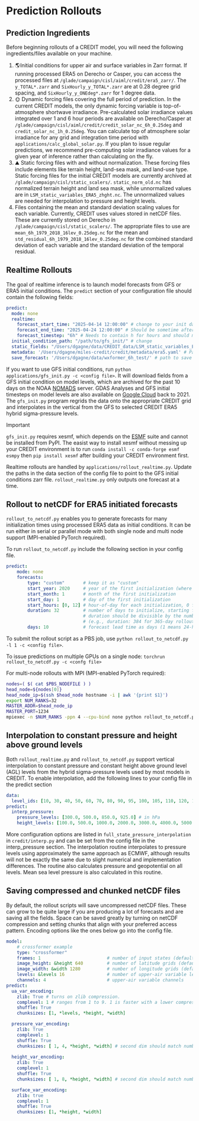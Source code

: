 # Prediction Rollouts

## Prediction Ingredients
Before beginning rollouts of a CREDIT model, you will need the following ingredients/files 
available on your machine.
1. 🌎Initial conditions for upper air and surface variables in Zarr format. If running processed ERA5 
on Derecho or Casper, you can access the processed files at 
`/glade/campaign/cisl/aiml/credit/era5_zarr/`. The `y_TOTAL*.zarr` and `SixHourly_y_TOTAL*.zarr` 
are at 0.28 degree grid spacing, and `SixHourly_y_ONEdeg*.zarr` for 1 degree data.
2. 🌞 Dynamic forcing files covering the full period of prediction. In the current CREDIT models, the 
only dynamic forcing variable is top-of-atmosphere shortwave irradiance. Pre-calculated solar 
irradiance values integrated over 1 and 6 hour periods are available on Derecho/Casper at 
`/glade/campaign/cisl/aiml/credit/credit_solar_nc_6h_0.25deg` and `credit_solar_nc_1h_0.25deg`. You
can calculate top of atmosphere solar irradiance for any grid and integration time period with
`applications/calc_global_solar.py`. If you plan to issue regular predictions, we recommend
pre-computing solar irradiance values for a given year of inference rather than calculating on the fly.
3. ⛰️ Static forcing files with and without normalization. These forcing files include elements like
terrain height, land-sea mask, and land-use type. Static forcing files for the initial CREDIT models
are currently archived at `/glade/campaign/cisl/static_scalers/`. `static_norm_old.nc` has normalized
terrain height and land sea mask, while unnormalized values are in `LSM_static_variables_ERA5_zhght.nc`.
The unnormalized values are needed for interpolation to pressure and height levels.
4. Files containing the mean and standard deviation scaling values for each variable. Currently,
CREDIT uses values stored in netCDF files. These are currently stored on Derecho in
`/glade/campaign/cisl/static_scalers/`. The appropriate files to use are `mean_6h_1979_2018_16lev_0.25deg.nc`
for the mean and `std_residual_6h_1979_2018_16lev_0.25deg.nc` for the combined standard deviation of
each variable and the standard deviation of the temporal residual.

## Realtime Rollouts
The goal of realtime inference is to launch model forecasts from GFS or ERA5 initial conditions.
The `predict` section of your configuration file should contain the following fields:
```yaml
predict:
  mode: none
  realtime:
    forecast_start_time: "2025-04-14 12:00:00" # change to your init date
    forecast_end_time: "2025-04-24 12:00:00" # Should be sometime after init date
    forecast_timestep: "6h" # Needs to contain h for hours and should match 1 or 6 hour model.
  initial_condition_path: "/path/to/gfs_init/" # change 
  static_fields: "/Users/dgagne/data/CREDIT_data/LSM_static_variables_ERA5_zhght.nc" # Static forcing file.
  metadata: '/Users/dgagne/miles-credit/credit/metadata/era5.yaml' # Path to metadata for output
  save_forecast: '/Users/dgagne/data/wxformer_6h_test/' # path to save forecast data
```
If you want to use GFS initial conditions, run `python applications/gfs_init.py -c <config file>`.
It will download fields from a GFS initial condition on model levels, which are archived for the past 10 days
on the NOAA [NOMADS](https://nomads.ncep.noaa.gov/pub/data/nccf/com/gfs/prod/) server. GDAS Analyses and
GFS initial timesteps on model levels are also available on 
[Google Cloud](https://console.cloud.google.com/marketplace/product/noaa-public/gfs) back to 2021.
The `gfs_init.py` program regrids the data onto the appropriate CREDIT grid and interpolates in
the vertical from the GFS to selected CREDIT ERA5 hybrid sigma-pressure levels. 

> [!IMPORTANT]                                                                          
> `gfs_init.py` requires xesmf, which depends on the [ESMF](https://github.com/esmf-org/esmf) suite 
> and cannot be installed from PyPI. The easist way to install xesmf without messing up your CREDIT
> environment is to run `conda install -c conda-forge esmf esmpy` then `pip install xesmf` after building
> your CREDIT environment first. 

Realtime rollouts are handled by `applications/rollout_realtime.py`. Update the paths in the 
data section of the config file to point to the GFS initial conditions zarr file. `rollout_realtime.py`
only outputs one forecast at a time.

## Rollout to netCDF for ERA5 initiated forecasts
`rollout_to_netcdf.py` enables you to generate forecasts for many initialization times using 
processed ERA5 data as initial conditions. It can be run either in serial or parallel mode with
both single node and multi node support (MPI-enabled PyTorch required). 

To run `rollout_to_netcdf.py` include the following section in your config file.

```yaml
predict:
    mode: none
    forecasts:
        type: "custom"       # keep it as "custom"
        start_year: 2020     # year of the first initialization (where rollout will start)
        start_month: 1       # month of the first initialization
        start_day: 1         # day of the first initialization
        start_hours: [0, 12] # hour-of-day for each initialization, 0 for 00Z, 12 for 12Z
        duration: 32         # number of days to initialize, starting from the (year, mon, day) above
                             # duration should be divisible by the number of GPUs
                             # (e.g., duration: 384 for 365-day rollout using 32 GPUs)
        days: 10             # forecast lead time as days (1 means 24-hour forecast)
```

To submit the rollout script as a PBS job, use `python rollout_to_netcdf.py -l 1 -c <config file>`.

To issue predictions on multiple GPUs on a single node:
`torchrun rollout_to_netcdf.py -c <confg file>`

For multi-node rollouts with MPI (MPI-enabled PyTorch required):
```bash
nodes=( $( cat $PBS_NODEFILE ) )
head_node=${nodes[0]}
head_node_ip=$(ssh $head_node hostname -i | awk '{print $1}')
export NUM_RANKS=32
MASTER_ADDR=$head_node_ip
MASTER_PORT=1234
mpiexec -n $NUM_RANKS -ppn 4 --cpu-bind none python rollout_to_netcdf.py -c <config file>
```
## Interpolation to constant pressure and height above ground levels
Both `rollout_realtime.py` and `rollout_to_netcdf.py` support vertical interpolation to constant
pressure and constant height above ground level (AGL) levels from the hybrid sigma-pressure levels
used by most models in CREDIT. To enable interpolation, add the following lines to your config
file in the predict section

```yaml
data:
  level_ids: [10, 30, 40, 50, 60, 70, 80, 90, 95, 100, 105, 110, 120, 130, 136, 137]
predict:
  interp_pressure:
    pressure_levels: [300.0, 500.0, 850.0, 925.0] # in hPa
    height_levels: [100.0, 500.0, 1000.0, 2000.0, 3000.0, 4000.0, 5000.0, 6000.0] # in meters
```
More configuration options are listed in `full_state_pressure_interpolation` in `credit/interp.py`
and can be set from the config file in the interp_pressure section. The interpolation routine
interpolates to pressure levels using approximately the same approach as ECMWF, although results
will not be exactly the same due to slight numerical and implementation differences. The routine
also calculates pressure and geopotential on all levels. Mean sea level pressure is also calculated
in this routine. 

## Saving compressed and chunked netCDF files
By default, the rollout scripts will save uncompressed netCDF files. These can grow to be quite
large if you are producing a lot of forecasts and are saving all the fields. Space can be saved
greatly by turning on netCDF compression and setting chunks that align with your preferred access
pattern. Encoding options like the ones below go into the config file. 

```yaml
model:
    # crossformer example
    type: "crossformer"
    frames: 1                         # number of input states (default: 1)
    image_height: &height 640         # number of latitude grids (default: 640)
    image_width: &width 1280          # number of longitude grids (default: 1280)
    levels: &levels 16                # number of upper-air variable levels (default: 15)
    channels: 4                       # upper-air variable channels
predict:
  ua_var_encoding:
    zlib: True # turns on zlib compression.
    complevel: 1 # ranges from 1 to 9. 1 is faster with a lower compression ratio, 9 is slower.
    shuffle: True
    chunksizes: [1, *levels, *height, *width]

  pressure_var_encoding:
    zlib: True
    complevel: 1
    shuffle: True
    chunksizes: [ 1, 4, *height, *width] # second dim should match number of interp pres. levels
    
  height_var_encoding:
    zlib: True
    complevel: 1
    shuffle: True
    chunksizes: [ 1, 8, *height, *width] # second dim should match number of interp height levels

  surface_var_encoding:
    zlib: true
    complevel: 1
    shuffle: True
    chunksizes: [1, *height, *width]
```
